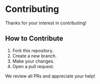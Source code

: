 # Contributing

Thanks for your interest in contributing!

## How to Contribute

1. Fork this repository.
2. Create a new branch.
3. Make your changes.
4. Open a pull request.

We review all PRs and appreciate your help!